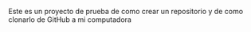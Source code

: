 Este es un proyecto de prueba de como crear un repositorio y de como clonarlo de GitHub a mi computadora
